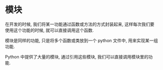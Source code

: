 # 模块
在开发的时候, 我们将某一功能通过函数或方法的方式封装起来, 这样每次我们要使用这个功能的时候, 就可以直接调用这个函数.

模块是同样的功能, 只是将多个函数或类放到一个 python 文件中, 用来实现某一组功能.

Python 中提供了大量的模块, 通过引用这些模块, 我们可以直接调用模块里的功能.